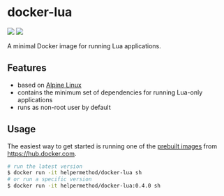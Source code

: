 # docker-lua

[![](https://images.microbadger.com/badges/version/helpermethod/docker-lua:0.4.0.svg)](https://microbadger.com/images/helpermethod/docker-lua:0.4.0 "Get your own version badge on microbadger.com")
[![](https://images.microbadger.com/badges/image/helpermethod/docker-lua:0.4.0.svg)](https://microbadger.com/images/helpermethod/docker-lua:0.4.0 "Get your own image badge on microbadger.com")

A minimal Docker image for running Lua applications.

## Features

* based on [Alpine Linux](https://hub.docker.com/_/alpine)
* contains the minimum set of dependencies for running Lua-only applications
* runs as non-root user by default

## Usage

The easiest way to get started is running one of the [prebuilt images](https://hub.docker.com/r/helpermethod/docker-lua/tags/)
from https://hub.docker.com.

```sh
# run the latest version
$ docker run -it helpermethod/docker-lua sh
# or run a specific version
$ docker run -it helpermethod/docker-lua:0.4.0 sh
```

